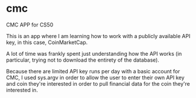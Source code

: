 # cmc
CMC APP for CS50

This is an app where I am learning how to work with a publicly available API key, in this case, CoinMarketCap.

A lot of time was frankly spent just understanding how the API works (in particular, trying not to download the entirety of the database).

Because there are limited API key runs per day with a basic account for CMC, I used sys.argv in order to allow the user to enter their own API key and coin they're interested in order to pull financial data for the coin they're interested in.
